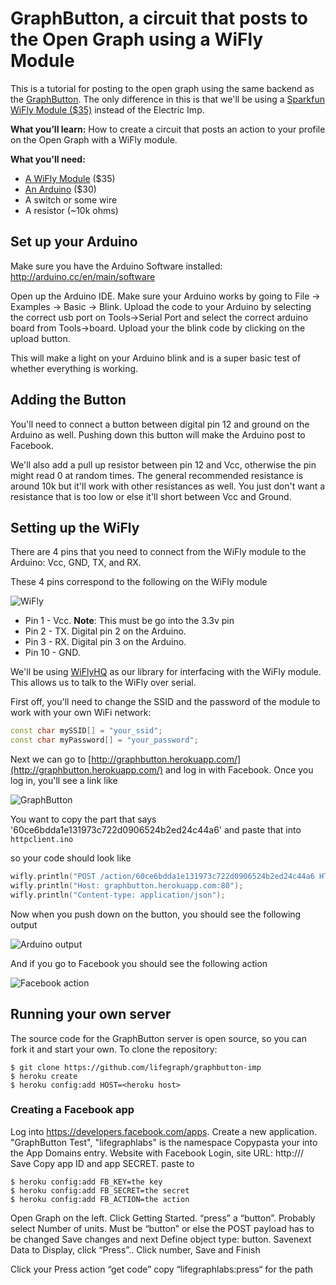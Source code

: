 # GraphButton, a circuit that posts to the Open Graph using a WiFly Module

This is a tutorial for posting to the open graph using the same backend as the [GraphButton](https://github.com/lifegraph/graphbutton-imp). The only difference in this is that we'll be using a [Sparkfun WiFly Module ($35)](https://www.sparkfun.com/products/10822) instead of the Electric Imp.

**What you’ll learn:** How to create a circuit that posts an action to your profile on the Open Graph with a WiFly module.

**What you'll need:**
* [A WiFly Module](https://www.sparkfun.com/products/10822) ($35)
* [An Arduino](https://www.sparkfun.com/products/11021) ($30)
* A switch or some wire
* A resistor (~10k ohms)

## Set up your Arduino 

Make sure you have the Arduino Software installed: http://arduino.cc/en/main/software

Open up the Arduino IDE. Make sure your Arduino works by going to File -> Examples -> Basic -> Blink. Upload the code to your Arduino by selecting the correct usb port on Tools->Serial Port and select the correct arduino board from Tools->board. Upload your the blink code by clicking on the upload button. 

This will make a light on your Arduino blink and is a super basic test of whether everything is working. 

## Adding the Button

You'll need to connect a button between digital pin 12 and ground on the Arduino as well. Pushing down this button will make the Arduino post to Facebook. 

We'll also add a pull up resistor between pin 12 and Vcc, otherwise the pin might read 0 at random times. The general recommended resistance is around 10k but it'll work with other resistances as well. You just don't want a resistance that is too low or else it'll short between Vcc and Ground.

## Setting up the WiFly

There are 4 pins that you need to connect from the WiFly module to the Arduino: Vcc, GND, TX, and RX.

These 4 pins correspond to the following on the WiFly module

![WiFly](https://raw.github.com/lifegraph/graphbutton-wifly/master/imgs/wifly.png)

* Pin 1 - Vcc. **Note**: This must be go into the 3.3v pin
* Pin 2 - TX. Digital pin 2 on the Arduino.
* Pin 3 - RX. Digital pin 3 on the Arduino.
* Pin 10 - GND.

We'll be using [WiFlyHQ](https://github.com/harlequin-tech/WiFlyHQ) as our library for interfacing with the WiFly module. This allows us to talk to the WiFly over serial.

First off, you'll need to change the SSID and the password of the module to work with your own WiFi network:

```ino
const char mySSID[] = "your_ssid";
const char myPassword[] = "your_password";
```

Next we can go to [http://graphbutton.herokuapp.com/](http://graphbutton.herokuapp.com/) and log in with Facebook. Once you log in, you'll see a link like

![GraphButton](https://raw.github.com/lifegraph/graphbutton-wifly/master/imgs/graphbutton.png)

You want to copy the part that says '60ce6bdda1e131973c722d0906524b2ed24c44a6' and paste that into `httpclient.ino`

so your code should look like

```ino
wifly.println("POST /action/60ce6bdda1e131973c722d0906524b2ed24c44a6 HTTP/1.1");
wifly.println("Host: graphbutton.herokuapp.com:80");
wifly.println("Content-type: application/json");
```

Now when you push down on the button, you should see the following output

![Arduino output](https://raw.github.com/lifegraph/graphbutton-wifly/master/imgs/arduino-output.png)

And if you go to Facebook you should see the following action

![Facebook action](https://raw.github.com/lifegraph/graphbutton-wifly/master/imgs/facebook-action.png)

## Running your own server

The source code for the GraphButton server is open source, so you can fork it and start your own. To clone the repository:

```
$ git clone https://github.com/lifegraph/graphbutton-imp
$ heroku create
$ heroku config:add HOST=<heroku host>
```

### Creating a Facebook app

Log into https://developers.facebook.com/apps. Create a new application. "GraphButton Test", "lifegraphlabs" is the namespace
Copypasta your <heroku host> into the App Domains entry.
Website with Facebook Login, site URL: http://<heroku host>/
Save
Copy app ID and app SECRET. paste to 

```
$ heroku config:add FB_KEY=the key
$ heroku config:add FB_SECRET=the secret
$ heroku config:add FB_ACTION=the action
```

Open Graph on the left. Click Getting Started. “press” a “button”. Probably select Number of units.
Must be “button” or else the POST payload has to be changed
Save changes and next
Define object type: button. Savenext
Data to Display, click “Press”..
Click number, Save and Finish

Click your Press action “get code”
copy “lifegraphlabs:press“ for the path
